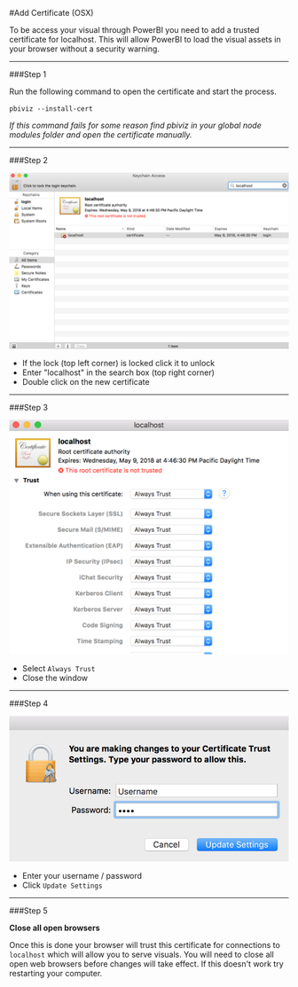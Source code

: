 #Add Certificate (OSX)

To be access your visual through PowerBI you need to add a trusted certificate for localhost. This will allow PowerBI to load the visual assets in your browser without a security warning.

----------

###Step 1

Run the following command to open the certificate and start the process.

```
pbiviz --install-cert
```

*If this command fails for some reason find pbiviz in your global node modules folder and open the certificate manually.*

----------

###Step 2

![](images/mac0.png)

* If the lock (top left corner) is locked click it to unlock 
* Enter "localhost" in the search box (top right corner)
* Double click on the new certificate

----------

###Step 3

![](images/mac1.png)

* Select `Always Trust`
* Close the window

----------

###Step 4

![](images/mac2.png)

* Enter your username / password
* Click `Update Settings`

----------

###Step 5

**Close all open browsers**

Once this is done your browser will trust this certificate for connections to `localhost` which will allow you to serve visuals. You will need to close all open web browsers before changes will take effect. If this doesn't work try restarting your computer.